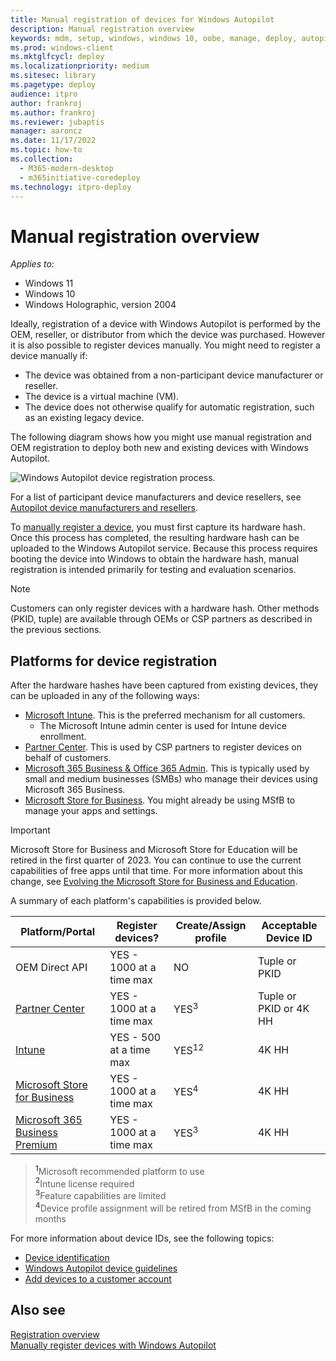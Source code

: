 ```yaml
---
title: Manual registration of devices for Windows Autopilot
description: Manual registration overview
keywords: mdm, setup, windows, windows 10, oobe, manage, deploy, autopilot, ztd, zero-touch, partner, msfb, intune
ms.prod: windows-client
ms.mktglfcycl: deploy
ms.localizationpriority: medium
ms.sitesec: library
ms.pagetype: deploy
audience: itpro
author: frankroj
ms.author: frankroj
ms.reviewer: jubaptis
manager: aaroncz
ms.date: 11/17/2022
ms.topic: how-to
ms.collection: 
  - M365-modern-desktop
  - m365initiative-coredeploy
ms.technology: itpro-deploy
---
```


# Manual registration overview

*Applies to:*

- Windows 11
- Windows 10
- Windows Holographic, version 2004

Ideally, registration of a device with Windows Autopilot is performed by the OEM, reseller, or distributor from which the device was purchased. However it is also possible to register devices manually. You might need to register a device manually if:
- The device was obtained from a non-participant device manufacturer or reseller.
- The device is a virtual machine (VM).
- The device does not otherwise qualify for automatic registration, such as an existing legacy device.

The following diagram shows how you might use manual registration and OEM registration to deploy both new and existing devices with Windows Autopilot.

![Windows Autopilot device registration process.](images/image2.png)

For a list of participant device manufacturers and device resellers, see [Autopilot device manufacturers and resellers](https://www.microsoft.com/microsoft-365/windows/windows-autopilot#office-SecondaryMessaging-k4if896).

To [manually register a device](add-devices.md), you must first capture its hardware hash. Once this process has completed, the resulting hardware hash can be uploaded to the Windows Autopilot service. Because this process requires booting the device into Windows to obtain the hardware hash, manual registration is intended primarily for testing and evaluation scenarios.

> [!Note]
> Customers can only register devices with a hardware hash. Other methods (PKID, tuple) are available through OEMs or CSP partners as described in the previous sections.

## Platforms for device registration

After the hardware hashes have been captured from existing devices, they can be uploaded in any of the following ways:

- [Microsoft Intune](add-devices.md). This is the preferred mechanism for all customers.
  - The Microsoft Intune admin center is used for Intune device enrollment.
- [Partner Center](https://msdn.microsoft.com/partner-center/autopilot). This is used by CSP partners to register devices on behalf of customers.
- [Microsoft 365 Business & Office 365 Admin](https://support.office.com/article/Create-and-edit-Autopilot-profiles-5cf7139e-cfa1-4765-8aad-001af1c74faa). This is typically used by small and medium businesses (SMBs) who manage their devices using Microsoft 365 Business.
- [Microsoft Store for Business](/microsoft-store/add-profile-to-devices#manage-autopilot-deployment-profiles). You might already be using MSfB to manage your apps and settings.

>[!IMPORTANT]
>Microsoft Store for Business and Microsoft Store for Education will be retired in the first quarter of 2023. You can continue to use the current capabilities of free apps until that time. For more information about this change, see [Evolving the Microsoft Store for Business and Education](https://techcommunity.microsoft.com/t5/windows-it-pro-blog/evolving-the-microsoft-store-for-business-and-education/ba-p/2569423).

A summary of each platform's capabilities is provided below.

| Platform/Portal | Register devices? | Create/Assign profile | Acceptable Device ID |
| --- | --- | -- | -- |
| OEM Direct API | YES - 1000 at a time max | NO | Tuple or PKID |
| [Partner Center](/partner-center/autopilot) | YES - 1000 at a time max | YES<sup>3</sup> | Tuple or PKID or 4K HH |
| [Intune](add-devices.md) | YES - 500 at a time max | YES<sup>12</sup> | 4K HH |
| [Microsoft Store for Business](/microsoft-store/add-profile-to-devices#manage-autopilot-deployment-profiles) | YES - 1000 at a time max | YES<sup>4</sup> | 4K HH |
| [Microsoft 365 Business Premium](/microsoft-365/business/create-and-edit-autopilot-profiles) | YES - 1000 at a time max | YES<sup>3</sup> | 4K HH |

><b><sup>1</sup></b>Microsoft recommended platform to use<br>
><b><sup>2</sup></b>Intune license required<br>
><b><sup>3</sup></b>Feature capabilities are limited<br>
><b><sup>4</sup></b>Device profile assignment will be retired from MSfB in the coming months<br>

For more information about device IDs, see the following topics:
- [Device identification](registration-overview.md#device-identification)
- [Windows Autopilot device guidelines](autopilot-device-guidelines.md)
- [Add devices to a customer account](/partner-center/autopilot)

## Also see

[Registration overview](registration-overview.md)<br>
[Manually register devices with Windows Autopilot](add-devices.md)
